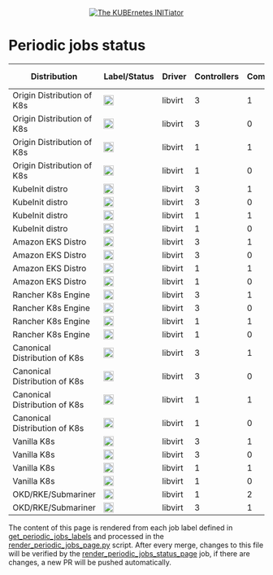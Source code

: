 <!--
##############################################
# This page is rendered automatically        #
# from the ci/render_periodic_jobs_page.py   #
# script any change here will be overwritten #
##############################################
-->

<p style="text-align: center" align="center">
    <a href="https://www.kubeinit.org"><img src="https://raw.githubusercontent.com/Kubeinit/kubeinit/master/images/logo.svg?sanitize=true" alt="The KUBErnetes INITiator"/></a>
</p>

# Periodic jobs status

| Distribution     | Label/Status  | Driver           | Controllers       | Computes          | Hypervisors           | Launch from           |
|------------------|---------------|------------------|-------------------|-------------------|-----------------------|-----------------------|
| Origin Distribution of K8s | <a href='https://storage.googleapis.com/kubeinit-ci/jobs/okd-libvirt-3-1-1-h-periodic-pid-weekly-u/index.html'><img height='20px' src='https://storage.googleapis.com/kubeinit-ci/jobs/okd-libvirt-3-1-1-h-periodic-pid-weekly-u/badge_status.svg'/></a> | libvirt | 3 | 1 | 1 | Host |
| Origin Distribution of K8s | <a href='https://storage.googleapis.com/kubeinit-ci/jobs/okd-libvirt-3-0-3-c-periodic-pid-weekly-u/index.html'><img height='20px' src='https://storage.googleapis.com/kubeinit-ci/jobs/okd-libvirt-3-0-3-c-periodic-pid-weekly-u/badge_status.svg'/></a> | libvirt | 3 | 0 | 3 | Container |
| Origin Distribution of K8s | <a href='https://storage.googleapis.com/kubeinit-ci/jobs/okd-libvirt-1-1-1-h-periodic-pid-weekly-u/index.html'><img height='20px' src='https://storage.googleapis.com/kubeinit-ci/jobs/okd-libvirt-1-1-1-h-periodic-pid-weekly-u/badge_status.svg'/></a> | libvirt | 1 | 1 | 1 | Host |
| Origin Distribution of K8s | <a href='https://storage.googleapis.com/kubeinit-ci/jobs/okd-libvirt-1-0-1-c-periodic-pid-weekly-u/index.html'><img height='20px' src='https://storage.googleapis.com/kubeinit-ci/jobs/okd-libvirt-1-0-1-c-periodic-pid-weekly-u/badge_status.svg'/></a> | libvirt | 1 | 0 | 1 | Container |
| KubeInit distro | <a href='https://storage.googleapis.com/kubeinit-ci/jobs/kid-libvirt-3-1-1-h-periodic-pid-weekly-u/index.html'><img height='20px' src='https://storage.googleapis.com/kubeinit-ci/jobs/kid-libvirt-3-1-1-h-periodic-pid-weekly-u/badge_status.svg'/></a> | libvirt | 3 | 1 | 1 | Host |
| KubeInit distro | <a href='https://storage.googleapis.com/kubeinit-ci/jobs/kid-libvirt-3-0-3-h-periodic-pid-weekly-u/index.html'><img height='20px' src='https://storage.googleapis.com/kubeinit-ci/jobs/kid-libvirt-3-0-3-h-periodic-pid-weekly-u/badge_status.svg'/></a> | libvirt | 3 | 0 | 3 | Host |
| KubeInit distro | <a href='https://storage.googleapis.com/kubeinit-ci/jobs/kid-libvirt-1-1-1-c-periodic-pid-weekly-u/index.html'><img height='20px' src='https://storage.googleapis.com/kubeinit-ci/jobs/kid-libvirt-1-1-1-c-periodic-pid-weekly-u/badge_status.svg'/></a> | libvirt | 1 | 1 | 1 | Container |
| KubeInit distro | <a href='https://storage.googleapis.com/kubeinit-ci/jobs/kid-libvirt-1-0-1-c-periodic-pid-weekly-u/index.html'><img height='20px' src='https://storage.googleapis.com/kubeinit-ci/jobs/kid-libvirt-1-0-1-c-periodic-pid-weekly-u/badge_status.svg'/></a> | libvirt | 1 | 0 | 1 | Container |
| Amazon EKS Distro | <a href='https://storage.googleapis.com/kubeinit-ci/jobs/eks-libvirt-3-1-3-c-periodic-pid-weekly-u/index.html'><img height='20px' src='https://storage.googleapis.com/kubeinit-ci/jobs/eks-libvirt-3-1-3-c-periodic-pid-weekly-u/badge_status.svg'/></a> | libvirt | 3 | 1 | 3 | Container |
| Amazon EKS Distro | <a href='https://storage.googleapis.com/kubeinit-ci/jobs/eks-libvirt-3-0-1-h-periodic-pid-weekly-u/index.html'><img height='20px' src='https://storage.googleapis.com/kubeinit-ci/jobs/eks-libvirt-3-0-1-h-periodic-pid-weekly-u/badge_status.svg'/></a> | libvirt | 3 | 0 | 1 | Host |
| Amazon EKS Distro | <a href='https://storage.googleapis.com/kubeinit-ci/jobs/eks-libvirt-1-1-1-h-periodic-pid-weekly-u/index.html'><img height='20px' src='https://storage.googleapis.com/kubeinit-ci/jobs/eks-libvirt-1-1-1-h-periodic-pid-weekly-u/badge_status.svg'/></a> | libvirt | 1 | 1 | 1 | Host |
| Amazon EKS Distro | <a href='https://storage.googleapis.com/kubeinit-ci/jobs/eks-libvirt-1-0-1-c-periodic-pid-weekly-u/index.html'><img height='20px' src='https://storage.googleapis.com/kubeinit-ci/jobs/eks-libvirt-1-0-1-c-periodic-pid-weekly-u/badge_status.svg'/></a> | libvirt | 1 | 0 | 1 | Container |
| Rancher K8s Engine | <a href='https://storage.googleapis.com/kubeinit-ci/jobs/rke-libvirt-3-1-3-h-periodic-pid-weekly-u/index.html'><img height='20px' src='https://storage.googleapis.com/kubeinit-ci/jobs/rke-libvirt-3-1-3-h-periodic-pid-weekly-u/badge_status.svg'/></a> | libvirt | 3 | 1 | 3 | Host |
| Rancher K8s Engine | <a href='https://storage.googleapis.com/kubeinit-ci/jobs/rke-libvirt-3-0-1-h-periodic-pid-weekly-u/index.html'><img height='20px' src='https://storage.googleapis.com/kubeinit-ci/jobs/rke-libvirt-3-0-1-h-periodic-pid-weekly-u/badge_status.svg'/></a> | libvirt | 3 | 0 | 1 | Host |
| Rancher K8s Engine | <a href='https://storage.googleapis.com/kubeinit-ci/jobs/rke-libvirt-1-1-1-c-periodic-pid-weekly-u/index.html'><img height='20px' src='https://storage.googleapis.com/kubeinit-ci/jobs/rke-libvirt-1-1-1-c-periodic-pid-weekly-u/badge_status.svg'/></a> | libvirt | 1 | 1 | 1 | Container |
| Rancher K8s Engine | <a href='https://storage.googleapis.com/kubeinit-ci/jobs/rke-libvirt-1-0-1-c-periodic-pid-weekly-u/index.html'><img height='20px' src='https://storage.googleapis.com/kubeinit-ci/jobs/rke-libvirt-1-0-1-c-periodic-pid-weekly-u/badge_status.svg'/></a> | libvirt | 1 | 0 | 1 | Container |
| Canonical Distribution of K8s | <a href='https://storage.googleapis.com/kubeinit-ci/jobs/cdk-libvirt-3-1-3-c-periodic-pid-weekly-u/index.html'><img height='20px' src='https://storage.googleapis.com/kubeinit-ci/jobs/cdk-libvirt-3-1-3-c-periodic-pid-weekly-u/badge_status.svg'/></a> | libvirt | 3 | 1 | 3 | Container |
| Canonical Distribution of K8s | <a href='https://storage.googleapis.com/kubeinit-ci/jobs/cdk-libvirt-3-0-1-h-periodic-pid-weekly-u/index.html'><img height='20px' src='https://storage.googleapis.com/kubeinit-ci/jobs/cdk-libvirt-3-0-1-h-periodic-pid-weekly-u/badge_status.svg'/></a> | libvirt | 3 | 0 | 1 | Host |
| Canonical Distribution of K8s | <a href='https://storage.googleapis.com/kubeinit-ci/jobs/cdk-libvirt-1-1-1-c-periodic-pid-weekly-u/index.html'><img height='20px' src='https://storage.googleapis.com/kubeinit-ci/jobs/cdk-libvirt-1-1-1-c-periodic-pid-weekly-u/badge_status.svg'/></a> | libvirt | 1 | 1 | 1 | Container |
| Canonical Distribution of K8s | <a href='https://storage.googleapis.com/kubeinit-ci/jobs/cdk-libvirt-1-0-1-h-periodic-pid-weekly-u/index.html'><img height='20px' src='https://storage.googleapis.com/kubeinit-ci/jobs/cdk-libvirt-1-0-1-h-periodic-pid-weekly-u/badge_status.svg'/></a> | libvirt | 1 | 0 | 1 | Host |
| Vanilla K8s | <a href='https://storage.googleapis.com/kubeinit-ci/jobs/k8s-libvirt-3-1-1-h-periodic-pid-weekly-u/index.html'><img height='20px' src='https://storage.googleapis.com/kubeinit-ci/jobs/k8s-libvirt-3-1-1-h-periodic-pid-weekly-u/badge_status.svg'/></a> | libvirt | 3 | 1 | 1 | Host |
| Vanilla K8s | <a href='https://storage.googleapis.com/kubeinit-ci/jobs/k8s-libvirt-3-0-3-c-periodic-pid-weekly-u/index.html'><img height='20px' src='https://storage.googleapis.com/kubeinit-ci/jobs/k8s-libvirt-3-0-3-c-periodic-pid-weekly-u/badge_status.svg'/></a> | libvirt | 3 | 0 | 3 | Container |
| Vanilla K8s | <a href='https://storage.googleapis.com/kubeinit-ci/jobs/k8s-libvirt-1-1-1-h-periodic-pid-weekly-u/index.html'><img height='20px' src='https://storage.googleapis.com/kubeinit-ci/jobs/k8s-libvirt-1-1-1-h-periodic-pid-weekly-u/badge_status.svg'/></a> | libvirt | 1 | 1 | 1 | Host |
| Vanilla K8s | <a href='https://storage.googleapis.com/kubeinit-ci/jobs/k8s-libvirt-1-0-1-c-periodic-pid-weekly-u/index.html'><img height='20px' src='https://storage.googleapis.com/kubeinit-ci/jobs/k8s-libvirt-1-0-1-c-periodic-pid-weekly-u/badge_status.svg'/></a> | libvirt | 1 | 0 | 1 | Container |
| OKD/RKE/Submariner | <a href='https://storage.googleapis.com/kubeinit-ci/jobs/okd.rke-libvirt-1-2-1-c-periodic-pid-weekly-u/index.html'><img height='20px' src='https://storage.googleapis.com/kubeinit-ci/jobs/okd.rke-libvirt-1-2-1-c-periodic-pid-weekly-u/badge_status.svg'/></a> | libvirt | 1 | 2 | 1 | Container |
| OKD/RKE/Submariner | <a href='https://storage.googleapis.com/kubeinit-ci/jobs/okd.rke-libvirt-3-1-1-h-periodic-pid-weekly-u/index.html'><img height='20px' src='https://storage.googleapis.com/kubeinit-ci/jobs/okd.rke-libvirt-3-1-1-h-periodic-pid-weekly-u/badge_status.svg'/></a> | libvirt | 3 | 1 | 1 | Host |

The content of this page is rendered from each job label defined
in [get_periodic_jobs_labels](https://github.com/Kubeinit/kubeinit/blob/main/ci/kubeinit_ci_utils.py#L146) and
processed in the
[render_periodic_jobs_page.py](https://github.com/Kubeinit/kubeinit/blob/main/ci/render_periodic_jobs_page.py) script.
After every merge, changes to this file will be verified by the
[render_periodic_jobs_status_page](https://github.com/Kubeinit/kubeinit/blob/main/.github/workflows/render_periodic_jobs_status_page.yml)
job, if there are changes, a new PR will be pushed automatically.